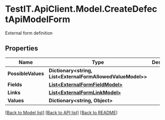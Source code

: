 # TestIT.ApiClient.Model.CreateDefectApiModelForm
External form definition

## Properties

Name | Type | Description | Notes
------------ | ------------- | ------------- | -------------
**PossibleValues** | **Dictionary&lt;string, List&lt;ExternalFormAllowedValueModel&gt;&gt;** |  | 
**Fields** | [**List&lt;ExternalFormFieldModel&gt;**](ExternalFormFieldModel.md) |  | 
**Links** | [**List&lt;ExternalFormLinkModel&gt;**](ExternalFormLinkModel.md) |  | 
**Values** | **Dictionary&lt;string, Object&gt;** |  | 

[[Back to Model list]](../README.md#documentation-for-models) [[Back to API list]](../README.md#documentation-for-api-endpoints) [[Back to README]](../README.md)

